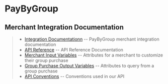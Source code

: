 
# PayByGroup

## Merchant Integration Documentation

>- [Integration Documentationn](/js_integration)  --  PayByGroup merchant integration documentation
>- [API Reference](/pbgapis)  --  API Reference Documentation
>- [Merchant Input Variables](/merchant_input_variables)  --  Attributes for a merchant to customize their group purchase
>- [Group Purchase Output Variables](/group_purchase_output_variables)  --  Attributes to query from a group purchase
>- [API Conventions](/api_conventions)  --  Conventions used in our API
